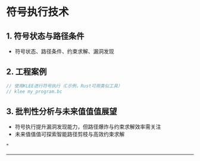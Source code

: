 ﻿# 符号执行技术

## 1. 符号状态与路径条件

- 符号状态、路径条件、约束求解、漏洞发现

## 2. 工程案例

```rust
// 使用KLEE进行符号执行（C示例，Rust可用类似工具）
// klee my_program.bc
```

## 3. 批判性分析与未来值值值展望

- 符号执行提升漏洞发现能力，但路径爆炸与约束求解效率需关注
- 未来值值值可探索智能路径剪枝与高效约束求解

"

---
